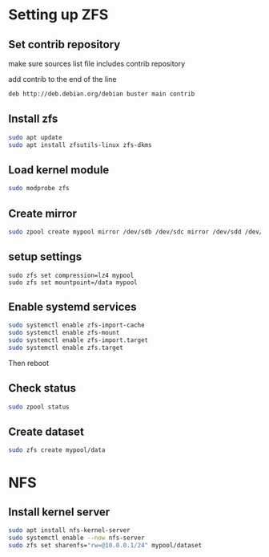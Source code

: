 # Setting up ZFS

## Set contrib repository
make sure sources list file includes contrib repository

add contrib to the end of the line
```bash
deb http://deb.debian.org/debian buster main contrib
```

## Install zfs
```bash
sudo apt update
sudo apt install zfsutils-linux zfs-dkms
```

## Load kernel module
```bash
sudo modprobe zfs
```

## Create mirror
```bash
sudo zpool create mypool mirror /dev/sdb /dev/sdc mirror /dev/sdd /dev/sde
```

## setup settings
```
sudo zfs set compression=lz4 mypool
sudo zfs set mountpoint=/data mypool
```

## Enable systemd services
```bash
sudo systemctl enable zfs-import-cache
sudo systemctl enable zfs-mount
sudo systemctl enable zfs-import.target
sudo systemctl enable zfs.target
```

Then reboot

## Check status
```bash
sudo zpool status
```

## Create dataset
```bash
sudo zfs create mypool/data
```

# NFS
## Install kernel server
```bash
sudo apt install nfs-kernel-server
sudo systemctl enable --now nfs-server
sudo zfs set sharenfs="rw=@10.0.0.1/24" mypool/dataset
```
